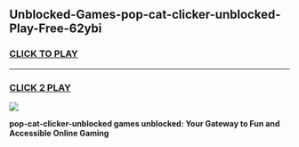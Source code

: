 
## Unblocked-Games-pop-cat-clicker-unblocked-Play-Free-62ybi
<h3>
<a href="https://premium76.site?title=pop-cat-clicker-unblocked&ref=18A1">CLICK TO PLAY</a></h3>
<hr>

<h3>
<a href="https://premium76.site?title=pop-cat-clicker-unblocked&ref=18A1">CLICK 2 PLAY</a>
  
</h3>

<a href="https://premium76.site?title=pop-cat-clicker-unblocked&ref=18A1"><img src="https://clearcache.store/games.png"></a>


**pop-cat-clicker-unblocked games unblocked: Your Gateway to Fun and Accessible Online Gaming**
